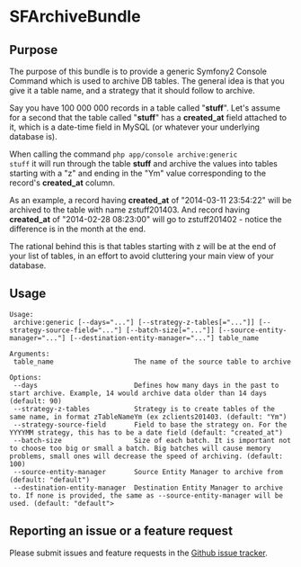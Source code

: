 SFArchiveBundle
===============


Purpose
-------

The purpose of this bundle is to provide a generic Symfony2 Console Command which is used to archive DB tables. The general idea is that you give it a table name, and a strategy that it should follow to archive.

Say you have 100 000 000 records in a table called "**stuff**". Let's assume for a second that the table called "**stuff**" has a **created_at** field attached to it, which is a date-time field in MySQL (or whatever your underlying database is).

When calling the command <code>php app/console archive:generic stuff</code> it will run through the table **stuff** and archive the values into tables starting with a "z" and ending in the "Ym" value corresponding to the record's **created_at** column.

As an example, a record having **created_at** of "2014-03-11 23:54:22" will be archived to the table with name zstuff201403. And record having **created_at** of "2014-02-28 08:23:00" will go to zstuff201402 - notice the difference is in the month at the end.

The rational behind this is that tables starting with z will be at the end of your list of tables, in an effort to avoid cluttering your main view of your database.

Usage
-----

	Usage:
	 archive:generic [--days="..."] [--strategy-z-tables[="..."]] [--strategy-source-field="..."] [--batch-size[="..."]] [--source-entity-manager="..."] [--destination-entity-manager="..."] table_name

	Arguments:
	 table_name                    The name of the source table to archive

	Options:
	 --days                        Defines how many days in the past to start archive. Example, 14 would archive data older than 14 days (default: 90) 
	 --strategy-z-tables           Strategy is to create tables of the same name, in format zTableNameYm (ex zclients201403. (default: "Ym")
	 --strategy-source-field       Field to base the strategy on. For the YYYYMM strategy, this has to be a date field (default: "created_at")
	 --batch-size                  Size of each batch. It is important not to choose too big or small a batch. Big batches will cause memory problems, small ones will decrease the speed of archiving. (default: 100)
	 --source-entity-manager       Source Entity Manager to archive from (default: "default")
	 --destination-entity-manager  Destination Entity Manager to archive to. If none is provided, the same as --source-entity-manager will be used. (default: "default">
	 
Reporting an issue or a feature request
---------------------------------------

Please submit issues and feature requests in the [Github issue tracker](https://github.com/sarelvdwalt/SFArchiveBundle/issues).
